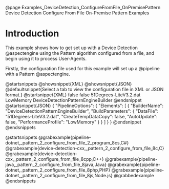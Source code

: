 @page Examples_DeviceDetection_ConfigureFromFile_OnPremisePattern Device Detection Configure From File On-Premise Pattern Examples

# Introduction

This example shows how to get set up with a Device Detection @aspectengine using the Pattern algorithm
configured from a file, and begin using it to process User-Agents.

Firstly, the configuration file used for this example will set up a @pipeline with a Pattern @aspectengine.

@startsnippets
@showsnippet{XML}
@showsnippet{JSON}
@defaultsnippet{Select a tab to view the configuration file in XML or JSON format.}
@startsnippet{XML}
<PipelineOptions>
    <Elements>
        <Element>
            <BuildParameters>
                <AutoUpdate>false</AutoUpdate>
                <CreateTempDataCopy>false</CreateTempDataCopy>
                <DataFile>51Degrees-LiteV3.2.dat</DataFile>
                <PerformanceProfile>LowMemory</PerformanceProfile>
            </BuildParameters>
            <BuilderName>DeviceDetectionPatternEngineBuilder</BuilderName>
        </Element>
    </Elements>
</PipelineOptions>
@endsnippet
@startsnippet{JSON}
{
  "PipelineOptions": {
    "Elements": [
      {
        "BuilderName": "DeviceDetectionPatternEngineBuilder",
        "BuildParameters": {
          "DataFile": "51Degrees-LiteV3.2.dat",
          "CreateTempDataCopy": false,
          "AutoUpdate": false,
          "PerformanceProfile": "LowMemory"
        }
      }
    ]
  }
}
@endsnippet
@endsnippets

@startsnippets
@grabexample{pipeline-dotnet,_pattern_2_configure_from_file_2_program_8cs,C#}
@grabexample{device-detection-cxx,_pattern_2_configure_from_file_8c,C}
@grabexample{device-detection-cxx,_pattern_2_configure_from_file_8cpp,C++}
@grabexample{pipeline-java,_pattern_2_configure_from_file_8java,Java}
@grabexample{pipeline-dotnet,_pattern_2_configure_from_file_8php,PHP}
@grabexample{pipeline-dotnet,_pattern_2_configure_from_file_8js,Node.js}
@grabbedexample
@endsnippets
